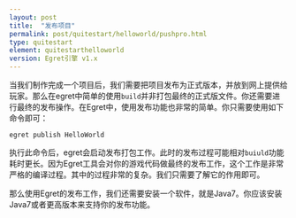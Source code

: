 ```yaml
---
layout: post
title:  "发布项目"
permalink: post/quitestart/helloworld/pushpro.html
type: quitestart
element: quitestarthelloworld
version: Egret引擎 v1.x
---
```


当我们制作完成一个项目后，我们需要把项目发布为正式版本，并放到网上提供给玩家。那么在egret中简单的使用`build`并非打包最终的正式版文件。你还需要进行最终的发布操作。在Egret中，使用发布功能也非常的简单。你只需要使用如下命令即可：

`egret publish HelloWorld`

执行此命令后，egret会启动发布打包工作。此时的发布过程可能相对`buiuld`功能耗时更长。因为Egret工具会对你的游戏代码做最终的发布工作，这个工作是非常严格的编译过程。其中的过程非常的复杂。我们只需要了解它的作用即可。

那么使用Egret的发布工作，我们还需要安装一个软件，就是Java7。你应该安装Java7或者更高版本来支持你的发布功能。

